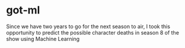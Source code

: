 # got-ml
Since we have two years to go for the next season to air, I took this opportunity to predict the possible character deaths in season 8 of the show using Machine Learning
